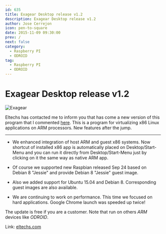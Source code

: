 ```yaml
---
id: 635
title: Exagear Desktop release v1.2
description: Exagear Desktop release v1.2
author: Jose Cerrejon
icon: pen-to-square
date: 2015-11-09 09:30:00
prev: /
next: false
category:
  - Raspberry PI
  - ODROID
tag:
  - Raspberry PI
  - ODROID
---
```


# Exagear Desktop release v1.2

![Exagear](/images/2015/06/ExaGear_Desktop_tr.png)

Eltechs has contacted me to inform you that has come a new version of this program that I commented [here](/post.php?id=573). This is a program for virtualizing x86 Linux applications on ARM processors. New features after the jump.

- - -

* We enhanced integration of host ARM and guest x86 systems. Now shortcut of installed x86 app is automatically placed on Desktop/Start-Menu and you can run it directly from Desktop/Start-Menu just by clicking on it the same way as native ARM app.

* Of course we supported new Raspbian released Sep 24 based on Debian 8 "Jessie" and provide Debian 8 "Jessie" guest image.

* Also we added support for Ubuntu 15.04 and Debian 8. Corresponding guest images are also available. 

* We are continuing to work on performance. This time we focused on hard applications. Google Chrome launch was speeded up twice!

The update is free if you are a customer. Note that run on others *ARM* devices like *ODROID*.

Link: [eltechs.com](http://eltechs.com/run-x86-apps-on-raspberry-pi-odroid-and-other-arm-devices-with-exagear-desktop-v1-2/)